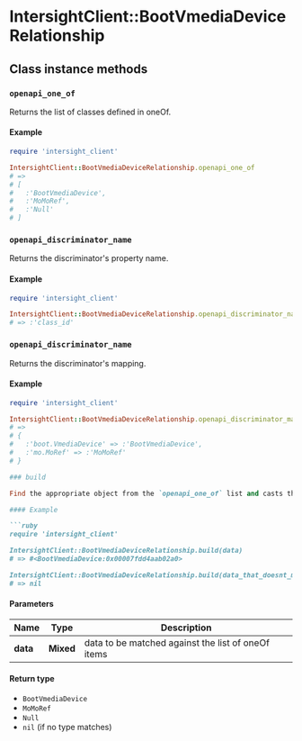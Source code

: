 # IntersightClient::BootVmediaDeviceRelationship

## Class instance methods

### `openapi_one_of`

Returns the list of classes defined in oneOf.

#### Example

```ruby
require 'intersight_client'

IntersightClient::BootVmediaDeviceRelationship.openapi_one_of
# =>
# [
#   :'BootVmediaDevice',
#   :'MoMoRef',
#   :'Null'
# ]
```

### `openapi_discriminator_name`

Returns the discriminator's property name.

#### Example

```ruby
require 'intersight_client'

IntersightClient::BootVmediaDeviceRelationship.openapi_discriminator_name
# => :'class_id'
```

### `openapi_discriminator_name`

Returns the discriminator's mapping.

#### Example

```ruby
require 'intersight_client'

IntersightClient::BootVmediaDeviceRelationship.openapi_discriminator_mapping
# =>
# {
#   :'boot.VmediaDevice' => :'BootVmediaDevice',
#   :'mo.MoRef' => :'MoMoRef'
# }

### build

Find the appropriate object from the `openapi_one_of` list and casts the data into it.

#### Example

```ruby
require 'intersight_client'

IntersightClient::BootVmediaDeviceRelationship.build(data)
# => #<BootVmediaDevice:0x00007fdd4aab02a0>

IntersightClient::BootVmediaDeviceRelationship.build(data_that_doesnt_match)
# => nil
```

#### Parameters

| Name | Type | Description |
| ---- | ---- | ----------- |
| **data** | **Mixed** | data to be matched against the list of oneOf items |

#### Return type

- `BootVmediaDevice`
- `MoMoRef`
- `Null`
- `nil` (if no type matches)

